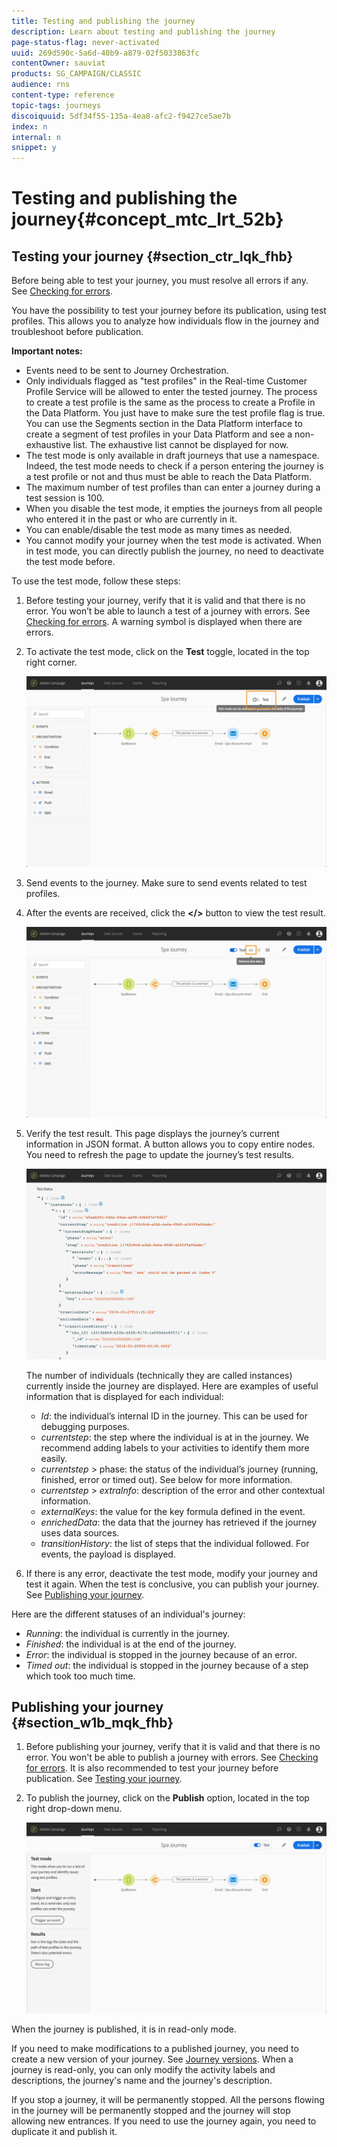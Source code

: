 ```yaml
---
title: Testing and publishing the journey
description: Learn about testing and publishing the journey
page-status-flag: never-activated
uuid: 269d590c-5a6d-40b9-a879-02f5033863fc
contentOwner: sauviat
products: SG_CAMPAIGN/CLASSIC
audience: rns
content-type: reference
topic-tags: journeys
discoiquuid: 5df34f55-135a-4ea8-afc2-f9427ce5ae7b
index: n
internal: n
snippet: y
---
```


# Testing and publishing the journey{#concept_mtc_lrt_52b}

## Testing your journey {#section_ctr_lqk_fhb}

Before being able to test your journey, you must resolve all errors if any. See [Checking for errors](../about/troubleshooting.md#section_h3q_kqk_fhb).

You have the possibility to test your journey before its publication, using test profiles. This allows you to analyze how individuals flow in the journey and troubleshoot before publication.

**Important notes:**

* Events need to be sent to Journey Orchestration.
* Only individuals flagged as "test profiles" in the Real-time Customer Profile Service will be allowed to enter the tested journey. The process to create a test profile is the same as the process to create a Profile in the Data Platform. You just have to make sure the test profile flag is true. You can use the Segments section in the Data Platform interface to create a segment of test profiles in your Data Platform and see a non-exhaustive list. The exhaustive list cannot be displayed for now.
* The test mode is only available in draft journeys that use a namespace. Indeed, the test mode needs to check if a person entering the journey is a test profile or not and thus must be able to reach the Data Platform.
* The maximum number of test profiles than can enter a journey during a test session is 100.
* When you disable the test mode, it empties the journeys from all people who entered it in the past or who are currently in it.
* You can enable/disable the test mode as many times as needed.
* You cannot modify your journey when the test mode is activated. When in test mode, you can directly publish the journey, no need to deactivate the test mode before.

To use the test mode, follow these steps:

1. Before testing your journey, verify that it is valid and that there is no error. You won’t be able to launch a test of a journey with errors. See [Checking for errors](../about/troubleshooting.md#section_h3q_kqk_fhb). A warning symbol is displayed when there are errors.
1. To activate the test mode, click on the **Test** toggle, located in the top right corner.

    ![](../assets/journeytest1.png)

1. Send events to the journey. Make sure to send events related to test profiles.
1. After the events are received, click the **</>** button to view the test result.

    ![](../assets/journeytest2.png)

1. Verify the test result. This page displays the journey’s current information in JSON format. A button allows you to copy entire nodes. You need to refresh the page to update the journey’s test results.

    ![](../assets/journeytest3.png)

    The number of individuals (technically they are called instances) currently inside the journey are displayed. Here are examples of useful information that is displayed for each individual:

    * _Id_: the individual’s internal ID in the journey. This can be used for debugging purposes.
    * _currentstep_: the step where the individual is at in the journey. We recommend adding labels to your activities to identify them more easily.
    * _currentstep_ > phase: the status of the individual’s journey (running, finished, error or timed out). See below for more information.
    * _currentstep_ > _extraInfo_: description of the error and other contextual information.
    * _externalKeys_: the value for the key formula defined in the event.
    * _enrichedData_: the data that the journey has retrieved if the journey uses data sources.
    * _transitionHistory_: the list of steps that the individual followed. For events, the payload is displayed.

1. If there is any error, deactivate the test mode, modify your journey and test it again. When the test is conclusive, you can publish your journey. See [Publishing your journey](#section_w1b_mqk_fhb).

Here are the different statuses of an individual's journey:

* _Running_: the individual is currently in the journey.
* _Finished_: the individual is at the end of the journey.
* _Error_: the individual is stopped in the journey because of an error.
* _Timed out_: the individual is stopped in the journey because of a step which took too much time.

## Publishing your journey {#section_w1b_mqk_fhb}

1. Before publishing your journey, verify that it is valid and that there is no error. You won't be able to publish a journey with errors. See [Checking for errors](../about/troubleshooting.md#section_h3q_kqk_fhb). It is also recommended to test your journey before publication. See [Testing your journey](#section_ctr_lqk_fhb).
1. To publish the journey, click on the **Publish** option, located in the top right drop-down menu.

    ![](../assets/journeyuc1_18.png)

When the journey is published, it is in read-only mode. 

If you need to make modifications to a published journey, you need to create a new version of your journey. See [Journey versions](../building-journeys/journeyversions.md#concept_ldc_k55_zgb). When a journey is read-only, you can only modify the activity labels and descriptions, the journey's name and the journey's description.


If you stop a journey, it will be permanently stopped. All the persons flowing in the journey will be permanently stopped and the journey will stop allowing new entrances. If you need to use the journey again, you need to duplicate it and publish it.
